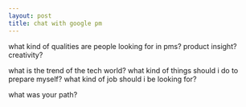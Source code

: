```yaml
---
layout: post
title: chat with google pm
---
```


what kind of qualities are people looking for in pms?
product insight?
creativity?

what is the trend of the tech world?
what kind of things should i do to prepare myself?
what kind of job should i be looking for?

what was your path?

